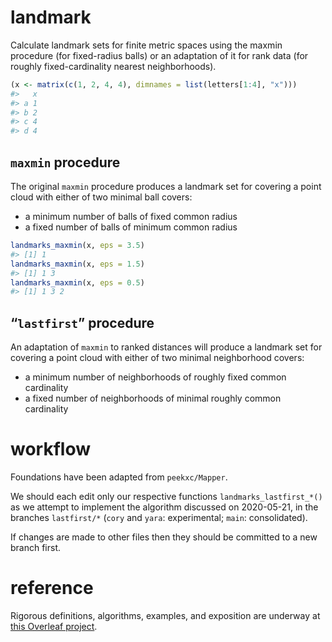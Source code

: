 
<!-- README.md is generated from README.Rmd. Please edit that file -->

# landmark

Calculate landmark sets for finite metric spaces using the maxmin
procedure (for fixed-radius balls) or an adaptation of it for rank data
(for roughly fixed-cardinality nearest neighborhoods).

``` r
(x <- matrix(c(1, 2, 4, 4), dimnames = list(letters[1:4], "x")))
#>   x
#> a 1
#> b 2
#> c 4
#> d 4
```

## `maxmin` procedure

The original `maxmin` procedure produces a landmark set for covering a
point cloud with either of two minimal ball covers:

  - a minimum number of balls of fixed common radius
  - a fixed number of balls of minimum common radius

<!-- end list -->

``` r
landmarks_maxmin(x, eps = 3.5)
#> [1] 1
landmarks_maxmin(x, eps = 1.5)
#> [1] 1 3
landmarks_maxmin(x, eps = 0.5)
#> [1] 1 3 2
```

## “`lastfirst`” procedure

An adaptation of `maxmin` to ranked distances will produce a landmark
set for covering a point cloud with either of two minimal neighborhood
covers:

  - a minimum number of neighborhoods of roughly fixed common
    cardinality
  - a fixed number of neighborhoods of minimal roughly common
    cardinality

# workflow

Foundations have been adapted from `peekxc/Mapper`.

We should each edit only our respective functions
`landmarks_lastfirst_*()` as we attempt to implement the algorithm
discussed on 2020-05-21, in the branches `lastfirst/*` (`cory` and
`yara`: experimental; `main`: consolidated).

If changes are made to other files then they should be committed to a
new branch first.

# reference

Rigorous definitions, algorithms, examples, and exposition are underway
at [this Overleaf project](https://www.overleaf.com/read/fpjrtgfjstyx).
